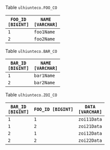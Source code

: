 Table <code>ulhiunteco.FOO_CO</code><table><thead><tr><th><code>FOO_ID [BIGINT]</code></th><th><code>NAME [VARCHAR]</code></th></tr></thead><tbody><tr><td><code>1</code></td><td><code>foo1Name</code></td></tr><tr><td><code>2</code></td><td><code>foo2Name</code></td></tr></tbody></table>
Table <code>ulhiunteco.BAR_CO</code><table><thead><tr><th><code>BAR_ID [BIGINT]</code></th><th><code>NAME [VARCHAR]</code></th></tr></thead><tbody><tr><td><code>1</code></td><td><code>bar1Name</code></td></tr><tr><td><code>2</code></td><td><code>bar2Name</code></td></tr></tbody></table>
Table <code>ulhiunteco.ZOI_CO</code><table><thead><tr><th><code>BAR_ID [BIGINT]</code></th><th><code>FOO_ID [BIGINT]</code></th><th><code>DATA [VARCHAR]</code></th></tr></thead><tbody><tr><td><code>1</code></td><td><code>1</code></td><td><code>zoi11Data</code></td></tr><tr><td><code>1</code></td><td><code>2</code></td><td><code>zoi21Data</code></td></tr><tr><td><code>2</code></td><td><code>1</code></td><td><code>zoi12Data</code></td></tr><tr><td><code>2</code></td><td><code>2</code></td><td><code>zoi22Data</code></td></tr></tbody></table>

